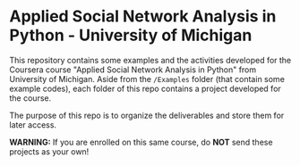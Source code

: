 # Applied Social Network Analysis in Python - University of Michigan

This repository contains some examples and the activities developed for the Coursera course "Applied Social Network Analysis in Python" from University of Michigan. Aside from the `/Examples` folder (that contain some example codes), each folder of this repo contains a project developed for the course.

The purpose of this repo is to organize the deliverables and store them for later access.

**WARNING:** If you are enrolled on this same course, do **NOT** send these projects as your own!
